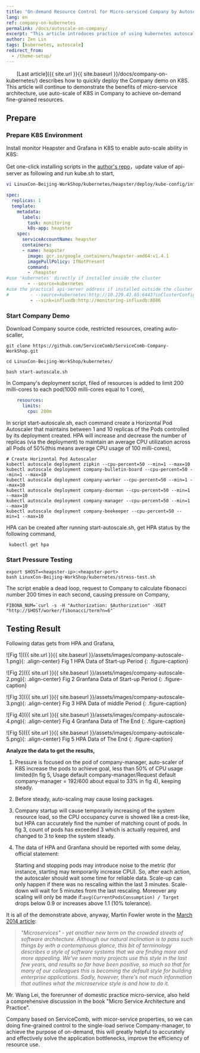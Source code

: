 ```yaml
---
title: "On-demand Resource Control for Micro-serviced Company by Autoscale"    
lang: en    
ref: company-on-kubernetes    
permalink: /docs/autoscale-on-company/   
excerpt: "This article introduces practice of using kubernetes autoscale in the micro-serviced Company demo to achieve on-demand resource control"   
author: Zen Lin   
tags: [kubernetes, autoscale]
redirect_from:   
  - /theme-setup/   
---
```


　　[Last article]({{ site.url }}{{ site.baseurl }}/docs/company-on-kubernetes/) describes how to quickly deploy the Company  demo on K8S. This article will continue to demonstrate the benefits of micro-service architecture, use auto-scale of K8S  in Company to achieve on-demand fine-grained resources.   

## Prepare  

### Prepare K8S Environment   


Install monitor Heapster and Grafana in K8S to enable auto-scale ability in K8S:   

Get one-click installing scripts in the [author's repo](https://github.com/zenlinTechnofreak/LinuxCon-Beijing-WorkShop/tree/autoscal/kubernetes/heapster/deploy)，update value of api-server as following and run kube.sh to start,    

```bash
vi LinuxCon-Beijing-WorkShop/kubernetes/heapster/deploy/kube-config/influxdb/heapster.yaml
```

```yaml
spec:
  replicas: 1
  template:
    metadata:
      labels:
        task: monitoring
        k8s-app: heapster
    spec:
      serviceAccountName: heapster
      containers:
      - name: heapster
        image: gcr.io/google_containers/heapster-amd64:v1.4.1
        imagePullPolicy: IfNotPresent
        command:
        - /heapster
#use 'kubernetes' directly if installed inside the cluster
        - --source=kubernetes
#use the practical api-server address if installed outside the cluster
#        - --source=kubernetes:http://10.229.43.65:6443?inClusterConfig=false
         - --sink=influxdb:http://monitoring-influxdb:8086
```

### Start Company Demo        

Download Company source code, restricted resources, creating auto-scaller,    

```shell
git clone https://github.com/ServiceComb/ServiceComb-Company-WorkShop.git

cd LinuxCon-Beijing-WorkShop/kubernetes/

bash start-autoscale.sh 
```

In Company's deployment script, filed of resources is added to limit  200 milli-cores to each pod(1000 milli-cores equal to 1 core),     

```yaml
    resources:
      limits:
        cpu: 200m
```
In script start-autoscale.sh, each command create a Horizontal Pod Autoscaler that maintains between 1 and 10 replicas of the Pods controlled by its deployment created. HPA will increase and decrease the number of replicas (via the deployment) to maintain an average CPU utilization across all Pods of 50%(this means average CPU usage of 100 milli-cores),     

```shell
# Create Horizontal Pod Autoscaler
kubectl autoscale deployment zipkin --cpu-percent=50 --min=1 --max=10
kubectl autoscale deployment company-bulletin-board --cpu-percent=50 --min=1 --max=10
kubectl autoscale deployment company-worker --cpu-percent=50 --min=1 --max=10
kubectl autoscale deployment company-doorman --cpu-percent=50 --min=1 --max=10
kubectl autoscale deployment company-manager --cpu-percent=50 --min=1 --max=10
kubectl autoscale deployment company-beekeeper --cpu-percent=50 --min=1 --max=10
```

HPA can be created after running start-autoscale.sh, get HPA status by the following command,    

```shell
 kubectl get hpa
```

### Start Pressure Testing


```shell
export $HOST=<heapster-ip>:<heapster-port>
bash LinuxCon-Beijing-WorkShop/kubernetes/stress-test.sh
```

The script enable a dead loop, request to Company to calculate fibonacci number 200 times in each second, causing pressure on Company,       

```shell
FIBONA_NUM=`curl -s -H "Authorization: $Authorization" -XGET "http://$HOST/worker/fibonacci/term?n=6"`
```



## Testing Result

Following datas gets from  HPA and Grafana,                 

![Fig 1]({{ site.url }}{{ site.baseurl }}/assets/images/company-autoscale-1.png){: .align-center} 
Fig 1    HPA Data of Start-up Period
{: .figure-caption}
     
![Fig 2]({{ site.url }}{{ site.baseurl }}/assets/images/company-autoscale-2.png){: .align-center}
Fig 2    Granfana Data of Start-up Period
{: .figure-caption}
      
![Fig 3]({{ site.url }}{{ site.baseurl }}/assets/images/company-autoscale-3.png){: .align-center}
Fig 3    HPA  Data of middle Period
{: .figure-caption}

![Fig 4]({{ site.url }}{{ site.baseurl }}/assets/images/company-autoscale-4.png){: .align-center}
Fig 4    Granfana Data of The End
{: .figure-caption}
     
![Fig 5]({{ site.url }}{{ site.baseurl }}/assets/images/company-autoscale-5.png){: .align-center}
Fig 5    HPA Data of The End
{: .figure-caption}

**Analyze the data to get the results,**       

1. Pressure is focused on the pod of company-manager, auto-scaler of K8S increase the pods to achieve goal,  less than 50% of CPU usage limited(In fig 5, Usage default company-manager/Request default company-manager = 192/600 about equal to 33% in fig 4), keeping steady.     

2. Before steady, auto-scaling may cause losing packages.       

3. Company startup will cause temporarily increasing of the system resource load, so the CPU occupancy curve is showed like a crest-like, but HPA can accurately find the number of matching count of pods. In fig 3, count of pods has exceeded 3 which is actually required, and changed to 3 to keep the system steady.        

4. The data of HPA and Granfana should be reported with some delay,  official statement:      

   Starting and stopping pods may introduce noise to the metric (for instance, starting may temporarily increase CPU). So, after each action, the autoscaler should wait some time for reliable data. Scale-up can only happen if there was no rescaling within the last 3 minutes. Scale-down will wait for 5 minutes from the last rescaling. Moreover any scaling will only be made if:`avg(CurrentPodsConsumption) / Target` drops below 0.9 or increases above 1.1 (10% tolerance).                 

It is all of the demonstrate  above, anyway, Martin Fowler wrote in the [March 2014 article](https://martinfowler.com/articles/microservices.html):       
> *"Microservices" - yet another new term on the crowded streets of software architecture. Although our natural inclination is to pass such things by with a contemptuous glance, this bit of terminology describes a style of software systems that we are finding more and more appealing. We've seen many projects use this style in the last few years, and results so far have been positive, so much so that for many of our colleagues this is becoming the default style for building enterprise applications. Sadly, however, there's not much information that outlines what the microservice style is and how to do it.*               

Mr. Wang Lei, the forerunner of domestic practice micro-service, also held a comprehensive discussion in the book "Micro Service Architecture and Practice".      

Company based on ServiceComb, with micor-service properties, so we can doing  fine-grained control to the single-load serivce Company-manager, to achieve the purpose of on-demand, this will greatly helpful to accurately and effectively solve the application bottlenecks, improve the efficiency of resource use.

